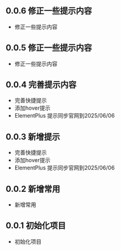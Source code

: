## 0.0.6 修正一些提示内容

- 修正一些提示内容

## 0.0.5 修正一些提示内容

- 修正一些提示内容

## 0.0.4 完善提示内容

- 完善快捷提示
- 添加hover提示
- ElementPlus 提示同步官网到2025/06/06

## 0.0.3 新增提示

- 完善快捷提示
- 添加hover提示
- ElementPlus 提示同步官网到2025/06/06

## 0.0.2 新增常用

- 新增常用

## 0.0.1 初始化项目

- 初始化项目
